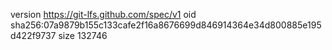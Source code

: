version https://git-lfs.github.com/spec/v1
oid sha256:07a9879b155c133cafe2f16a8676699d846914364e34d800885e195d422f9737
size 132746
